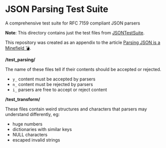 # JSON Parsing Test Suite
A comprehensive test suite for RFC 7159 compliant JSON parsers

**Note**: This directory contains just the test files from [JSONTestSuite](https://github.com/nst/JSONTestSuite).

This repository was created as an appendix to the article [Parsing JSON is a Minefield 💣](http://seriot.ch/parsing_json.php).

**/test\_parsing/**

The name of these files tell if their contents should be accepted or rejected.

- `y_` content must be accepted by parsers
- `n_` content must be rejected by parsers
- `i_` parsers are free to accept or reject content

**/test\_transform/**

These files contain weird structures and characters that parsers may understand differently, eg:

- huge numbers
- dictionaries with similar keys
- NULL characters
- escaped invalid strings
